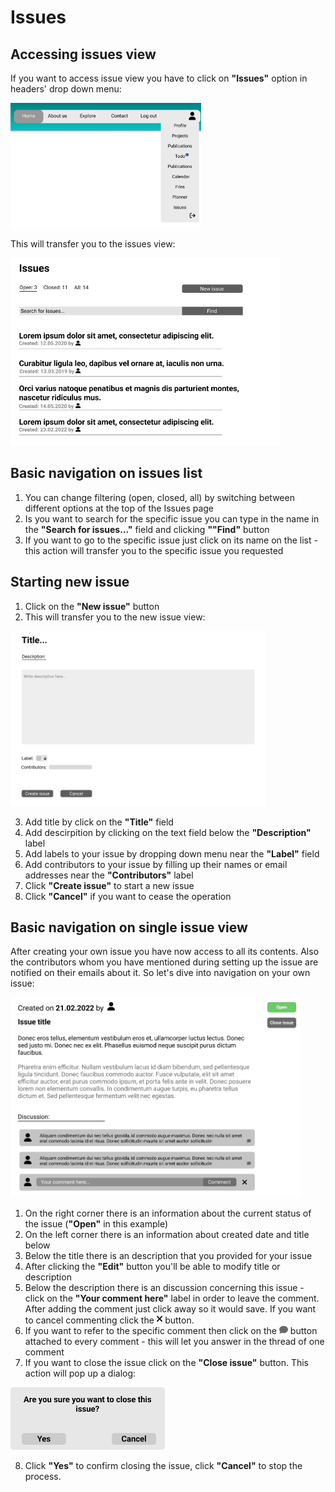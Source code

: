 # Issues

## Accessing issues view

If you want to access issue view you have to click on **"Issues"** option in headers' drop down menu:

<img src='./img/header.png' height=200>

This will transfer you to the issues view:

<img src='./img/issues.png' height=300>

## Basic navigation on issues list

1. You can change filtering (open, closed, all) by switching between different options at the top of the Issues page 
2. Is you want to search for the specific issue you can type in the name in the **"Search for issues..."** field and clicking **""Find"** button
3. If you want to go to the specific issue just click on its name on the list - this action will transfer you to the specific issue you requested

## Starting new issue

1. Click on the **"New issue"** button
2. This will transfer you to the new issue view:

<img src='./img/new issue.png' height=280>    

3. Add title by click on the **"Title"** field
4. Add descirpition by clicking on the text field below the **"Description"** label
5. Add labels to your issue by dropping down menu near the **"Label"** field
6. Add contributors to your issue by filling up their names or email addresses near the **"Contributors"** label
7. Click **"Create issue"** to start a new issue
8. Click **"Cancel"** if you want to cease the operation

## Basic navigation on single issue view

After creating your own issue you have now access to all its contents. Also the contributors whom you have mentioned during setting up the issue are notified on their emails about it. So let's dive into navigation on your own issue:

<img src='./img/issue.png' height=320>

1. On the right corner there is an information about the current status of the issue (**"Open"** in this example) 
2. On the left corner there is an information about created date and title below
3. Below the title there is an description that you provided for your issue
4. After clicking the **"Edit"** button you'll be able to modify title or description
5. Below the description there is an discussion concerning this issue - click on the **"Your comment here"** label in order to leave the comment. After adding the comment just click away so it would save. If you want to cancel commenting click the <img src='./img/xmark.png' height=15> button.
6. If you want to refer to the specific comment then click on the <img src='./img/dymek.png' height=14> button attached to every comment - this will let you answer in the thread of one comment
7. If you want to close the issue click on the **"Close issue"** button. This action will pop up a dialog:

<img src='./img/close.png' height=100>

8. Click **"Yes"** to confirm closing the issue, click **"Cancel"** to stop the process. 
